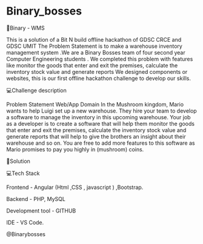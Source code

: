 # Binary_bosses
🔗Binary - WMS 

This is a solution of a Bit N build offline hackathon of GDSC CRCE and GDSC UMIT The Problem Statement is to make a warehouse inventory management system .We are a Binary Bosses team of four second year Computer Engineering students . We completed this problem with features like monitor the goods that enter and exit the premises, calculate the inventory stock value and generate reports
We designed  components or websites, this is our  first offline hackathon challenge to develop our skills. 

💻Challenge description 

Problem Statement Web/App Domain
In the Mushroom kingdom, Mario wants to help Luigi set up a new warehouse. They hire your team to develop a software to manage the inventory in this upcoming warehouse. Your job as a developer is to create a software that will help them monitor the goods that enter and exit the premises, calculate the inventory stock value and generate reports that will help to give the brothers an insight about their warehouse
and so on. You are free to add more features to this software as Mario promises to pay you highly in (mushroom) coins.

🔑Solution 

💻Tech Stack 

Frontend - Angular (Html ,CSS , javascript ) ,Bootstrap. 

Backend -  PHP, MySQL

Development tool - GITHUB 

IDE - VS Code.


@Binarybosses 

